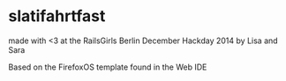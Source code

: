 # slatifahrtfast

made with <3 at the RailsGirls Berlin December Hackday 2014
by Lisa and Sara

Based on the FirefoxOS template found in the Web IDE